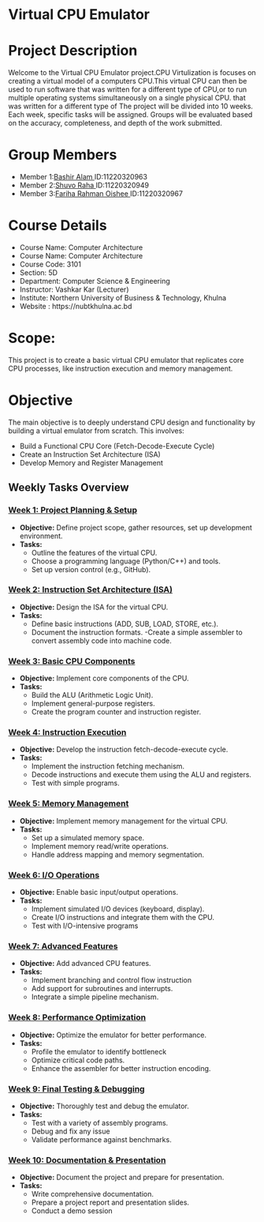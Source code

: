 <h1>Virtual CPU Emulator</h1>

<h1>Project Description</h1>
<p>Welcome to the Virtual CPU Emulator project.CPU Virtulization is focuses on creating a virtual model of a computers CPU.This virtual CPU can then be used to run software that was written for a different type of CPU,or to run multiple operating systems simultaneously on a single physical CPU. that was written for a different type of The project will be divided into 10 weeks. Each week, specific tasks will be
    assigned. Groups will be evaluated based on the accuracy, completeness, and depth
    of the work submitted.</p>

<h1>Group Members</h1>
    <ul>
       <li>Member 1:<a  href="mailto:bashircse.nubtk@gmail.com">Bashir Alam  </a>ID:11220320963</li>
       <li>Member 2:<a  href="mailto:ratulraha.04@gmail.com">Shuvo Raha </a>ID:11220320949</li>
       <li>Member 3:<a  href="mailto:oisheerahman167@gmail.com">Fariha Rahman Oishee </a>ID:11220320967</li>
    </ul>
<h1>Course Details</h1>
<ul>
    <li>Course Name: Computer Architecture</li>
     <li>Course Name: Computer Architecture
       <li>Course Code: 3101</li> 
        <li>Section: 5D</li>
         <li>Department: Computer Science & Engineering</li>
           <li>Instructor: Vashkar Kar (Lecturer)</li>
            <li>Institute: Northern University of Business & Technology, Khulna</li>
             <li>Website : https://nubtkhulna.ac.bd </li>
</ul>

<h1>Scope: </h1>
<p>This project is to create a basic virtual CPU emulator that replicates core CPU processes, like instruction execution and memory management.</p>

<h1>Objective</h1>
<p>The main objective is to deeply understand CPU design and functionality by building a virtual emulator from scratch. This involves:</p>

<ul>
    <li>Build a Functional CPU Core (Fetch-Decode-Execute Cycle)</li>
    <li>Create an Instruction Set Architecture (ISA)</li>
    <li>Develop Memory and Register Management</li>
</ul>

## Weekly Tasks Overview 

### [Week 1: Project Planning & Setup](https://github.com/bashirnubtk/Virtual-CPU-Emulator/tree/main/Week%201)
- **Objective:** Define project scope, gather resources, set up development environment.
- **Tasks:**
  - Outline the features of the virtual CPU.
  - Choose a programming language (Python/C++) and tools.
  - Set up version control (e.g., GitHub).

### [Week 2: Instruction Set Architecture (ISA)](https://github.com/bashirnubtk/Virtual-CPU-Emulator/tree/main/week%202)
- **Objective:** Design the ISA for the virtual CPU.
- **Tasks:**
  - Define basic instructions (ADD, SUB, LOAD, STORE, etc.).
  - Document the instruction formats.
  -Create a simple assembler to convert assembly code into machine code.

### [Week 3: Basic CPU Components](https://github.com/bashirnubtk/Virtual-CPU-Emulator/tree/main/week%203)
- **Objective:**  Implement core components of the CPU.
- **Tasks:**
   - Build the ALU (Arithmetic Logic Unit).
   - Implement general-purpose registers.
   - Create the program counter and instruction register.
     
### [Week 4: Instruction Execution]()
 - **Objective:**  Develop the instruction fetch-decode-execute cycle.
 - **Tasks:**
    - Implement the instruction fetching mechanism.
    - Decode instructions and execute them using the ALU and registers.
    - Test with simple programs.

### [Week 5: Memory Management]()
- **Objective:** Implement memory management for the virtual CPU.
- **Tasks:**
  - Set up a simulated memory space.
  - Implement memory read/write operations.
  - Handle address mapping and memory segmentation.
    
### [Week 6: I/O Operations]()
- **Objective:** Enable basic input/output operations.
- **Tasks:**
   - Implement simulated I/O devices (keyboard, display).
   - Create I/O instructions and integrate them with the CPU.
   - Test with I/O-intensive programs

### [Week 7: Advanced Features]()
- **Objective:** Add advanced CPU features.
- **Tasks:**
  - Implement branching and control flow instruction
  - Add support for subroutines and interrupts.
  - Integrate a simple pipeline mechanism.

### [Week 8: Performance Optimization]()
- **Objective:** Optimize the emulator for better performance.
- **Tasks:**
   - Profile the emulator to identify bottleneck
   - Optimize critical code paths.
   - Enhance the assembler for better instruction encoding.

### [Week 9: Final Testing & Debugging]()
- **Objective:** Thoroughly test and debug the emulator.
- **Tasks:**
  - Test with a variety of assembly programs.
  - Debug and fix any issue
  - Validate performance against benchmarks.

### [Week 10: Documentation & Presentation]()
- **Objective:** Document the project and prepare for presentation.
- **Tasks:**
   - Write comprehensive documentation.
   - Prepare a project report and presentation slides.
   - Conduct a demo session

